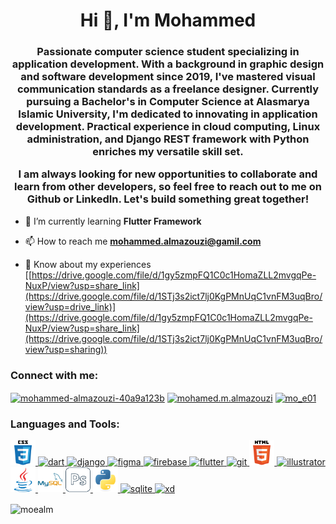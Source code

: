 <h1 align="center">Hi 👋, I'm Mohammed</h1>
<h3 align="center">Passionate computer science student specializing in application development. With a background in graphic
design and software development since 2019, I've mastered visual communication standards as a freelance
designer. Currently pursuing a Bachelor's in Computer Science at Alasmarya Islamic University, I'm dedicated to
innovating in application development. Practical experience in cloud computing, Linux administration, and
Django REST framework with Python enriches my versatile skill set.

I am always looking for new opportunities to collaborate and learn from other developers, so feel free to reach out to me on Github or LinkedIn. Let's build something great together!</h3>

- 🌱 I’m currently learning **Flutter Framework**

- 📫 How to reach me **mohammed.almazouzi@gamil.com**

- 📄 Know about my experiences [[https://drive.google.com/file/d/1gy5zmpFQ1C0c1HomaZLL2mvgqPe-NuxP/view?usp=share_link](https://drive.google.com/file/d/1STj3s2ict7lj0KgPMnUqC1vnFM3uqBro/view?usp=drive_link)](https://drive.google.com/file/d/1gy5zmpFQ1C0c1HomaZLL2mvgqPe-NuxP/view?usp=share_link](https://drive.google.com/file/d/1STj3s2ict7lj0KgPMnUqC1vnFM3uqBro/view?usp=sharing))

<h3 align="left">Connect with me:</h3>
<p align="left">
<a href="https://linkedin.com/in/mohammed-almazouzi-40a9a123b" target="blank"><img align="center" src="https://raw.githubusercontent.com/rahuldkjain/github-profile-readme-generator/master/src/images/icons/Social/linked-in-alt.svg" alt="mohammed-almazouzi-40a9a123b" height="30" width="40" /></a>
<a href="https://fb.com/mohamed.m.almazouzi" target="blank"><img align="center" src="https://raw.githubusercontent.com/rahuldkjain/github-profile-readme-generator/master/src/images/icons/Social/facebook.svg" alt="mohamed.m.almazouzi" height="30" width="40" /></a>
<a href="https://instagram.com/mo_e01" target="blank"><img align="center" src="https://raw.githubusercontent.com/rahuldkjain/github-profile-readme-generator/master/src/images/icons/Social/instagram.svg" alt="mo_e01" height="30" width="40" /></a>
</p>

<h3 align="left">Languages and Tools:</h3>
<p align="left"> <a href="https://www.w3schools.com/css/" target="_blank" rel="noreferrer"> <img src="https://raw.githubusercontent.com/devicons/devicon/master/icons/css3/css3-original-wordmark.svg" alt="css3" width="40" height="40"/> </a> <a href="https://dart.dev" target="_blank" rel="noreferrer"> <img src="https://www.vectorlogo.zone/logos/dartlang/dartlang-icon.svg" alt="dart" width="40" height="40"/> </a> <a href="https://www.djangoproject.com/" target="_blank" rel="noreferrer"> <img src="https://cdn.worldvectorlogo.com/logos/django.svg" alt="django" width="40" height="40"/> </a> <a href="https://www.figma.com/" target="_blank" rel="noreferrer"> <img src="https://www.vectorlogo.zone/logos/figma/figma-icon.svg" alt="figma" width="40" height="40"/> </a> <a href="https://firebase.google.com/" target="_blank" rel="noreferrer"> <img src="https://www.vectorlogo.zone/logos/firebase/firebase-icon.svg" alt="firebase" width="40" height="40"/> </a> <a href="https://flutter.dev" target="_blank" rel="noreferrer"> <img src="https://www.vectorlogo.zone/logos/flutterio/flutterio-icon.svg" alt="flutter" width="40" height="40"/> </a> <a href="https://git-scm.com/" target="_blank" rel="noreferrer"> <img src="https://www.vectorlogo.zone/logos/git-scm/git-scm-icon.svg" alt="git" width="40" height="40"/> </a> <a href="https://www.w3.org/html/" target="_blank" rel="noreferrer"> <img src="https://raw.githubusercontent.com/devicons/devicon/master/icons/html5/html5-original-wordmark.svg" alt="html5" width="40" height="40"/> </a> <a href="https://www.adobe.com/in/products/illustrator.html" target="_blank" rel="noreferrer"> <img src="https://www.vectorlogo.zone/logos/adobe_illustrator/adobe_illustrator-icon.svg" alt="illustrator" width="40" height="40"/> </a> <a href="https://www.java.com" target="_blank" rel="noreferrer"> <img src="https://raw.githubusercontent.com/devicons/devicon/master/icons/java/java-original.svg" alt="java" width="40" height="40"/> </a> <a href="https://www.mysql.com/" target="_blank" rel="noreferrer"> <img src="https://raw.githubusercontent.com/devicons/devicon/master/icons/mysql/mysql-original-wordmark.svg" alt="mysql" width="40" height="40"/> </a> <a href="https://www.photoshop.com/en" target="_blank" rel="noreferrer"> <img src="https://raw.githubusercontent.com/devicons/devicon/master/icons/photoshop/photoshop-line.svg" alt="photoshop" width="40" height="40"/> </a> <a href="https://www.python.org" target="_blank" rel="noreferrer"> <img src="https://raw.githubusercontent.com/devicons/devicon/master/icons/python/python-original.svg" alt="python" width="40" height="40"/> </a> <a href="https://www.sqlite.org/" target="_blank" rel="noreferrer"> <img src="https://www.vectorlogo.zone/logos/sqlite/sqlite-icon.svg" alt="sqlite" width="40" height="40"/> </a> <a href="https://www.adobe.com/products/xd.html" target="_blank" rel="noreferrer"> <img src="https://cdn.worldvectorlogo.com/logos/adobe-xd.svg" alt="xd" width="40" height="40"/> </a> </p>

<p><img align="center" src="https://github-readme-stats.vercel.app/api/top-langs?username=moealm&show_icons=true&locale=en&layout=compact" alt="moealm" /></p>
